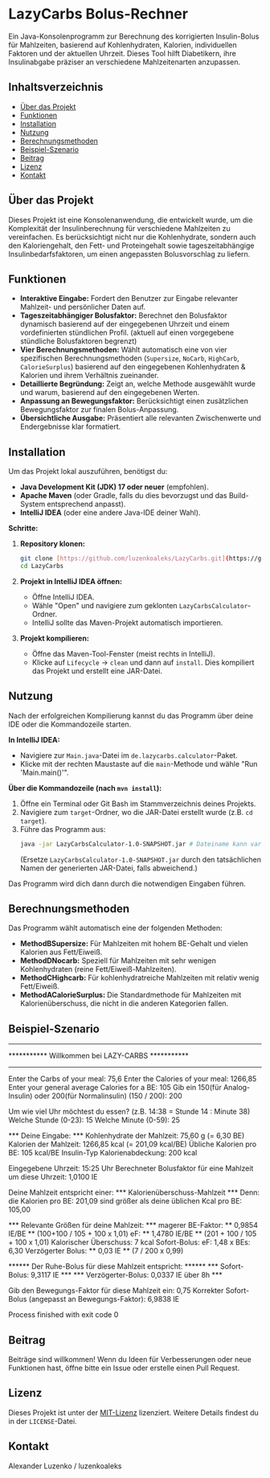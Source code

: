 
# LazyCarbs Bolus-Rechner



Ein Java-Konsolenprogramm zur Berechnung des korrigierten Insulin-Bolus für Mahlzeiten, 
basierend auf Kohlenhydraten, Kalorien, individuellen Faktoren und der aktuellen Uhrzeit. 
Dieses Tool hilft Diabetikern, ihre Insulinabgabe präziser an verschiedene Mahlzeitenarten anzupassen.

## Inhaltsverzeichnis

- [Über das Projekt](#über-das-projekt)
- [Funktionen](#funktionen)
- [Installation](#installation)
- [Nutzung](#nutzung)
- [Berechnungsmethoden](#berechnungsmethoden)
- [Beispiel-Szenario](#beispiel-szenario)
- [Beitrag](#beitrag)
- [Lizenz](#lizenz)
- [Kontakt](#kontakt)

## Über das Projekt

Dieses Projekt ist eine Konsolenanwendung, die entwickelt wurde, um die Komplexität der Insulinberechnung für verschiedene Mahlzeiten zu vereinfachen. 
Es berücksichtigt nicht nur die Kohlenhydrate, sondern auch den Kaloriengehalt, den Fett- und Proteingehalt sowie tageszeitabhängige Insulinbedarfsfaktoren, 
um einen angepassten Bolusvorschlag zu liefern.

## Funktionen

* **Interaktive Eingabe:** Fordert den Benutzer zur Eingabe relevanter Mahlzeit- und persönlicher Daten auf.
* **Tageszeitabhängiger Bolusfaktor:** Berechnet den Bolusfaktor dynamisch basierend auf der eingegebenen Uhrzeit und einem vordefinierten stündlichen Profil. (aktuell auf einen vorgegebene stündliche Bolusfaktoren begrenzt)
* **Vier Berechnungsmethoden:** Wählt automatisch eine von vier spezifischen Berechnungsmethoden (`Supersize`, `NoCarb`, `HighCarb`, `CalorieSurplus`) basierend auf den eingegebenen Kohlenhydraten & Kalorien und ihrem Verhältnis zueinander.
* **Detaillierte Begründung:** Zeigt an, welche Methode ausgewählt wurde und warum, basierend auf den eingegebenen Werten.
* **Anpassung an Bewegungsfaktor:** Berücksichtigt einen zusätzlichen Bewegungsfaktor zur finalen Bolus-Anpassung.
* **Übersichtliche Ausgabe:** Präsentiert alle relevanten Zwischenwerte und Endergebnisse klar formatiert.

## Installation

Um das Projekt lokal auszuführen, benötigst du:

* **Java Development Kit (JDK) 17 oder neuer** (empfohlen).
* **Apache Maven** (oder Gradle, falls du dies bevorzugst und das Build-System entsprechend anpasst).
* **IntelliJ IDEA** (oder eine andere Java-IDE deiner Wahl).

**Schritte:**

1.  **Repository klonen:**
    ```bash
    git clone [https://github.com/luzenkoaleks/LazyCarbs.git](https://github.com/luzenkoaleks/LazyCarbs.git)
    cd LazyCarbs
    ```
2.  **Projekt in IntelliJ IDEA öffnen:**
    * Öffne IntelliJ IDEA.
    * Wähle "Open" und navigiere zum geklonten `LazyCarbsCalculator`-Ordner.
    * IntelliJ sollte das Maven-Projekt automatisch importieren.

3.  **Projekt kompilieren:**
    * Öffne das Maven-Tool-Fenster (meist rechts in IntelliJ).
    * Klicke auf `Lifecycle` -> `clean` und dann auf `install`. Dies kompiliert das Projekt und erstellt eine JAR-Datei.

## Nutzung

Nach der erfolgreichen Kompilierung kannst du das Programm über deine IDE oder die Kommandozeile starten.

**In IntelliJ IDEA:**
* Navigiere zur `Main.java`-Datei im `de.lazycarbs.calculator`-Paket.
* Klicke mit der rechten Maustaste auf die `main`-Methode und wähle "Run 'Main.main()'".

**Über die Kommandozeile (nach `mvn install`):**
1.  Öffne ein Terminal oder Git Bash im Stammverzeichnis deines Projekts.
2.  Navigiere zum `target`-Ordner, wo die JAR-Datei erstellt wurde (z.B. `cd target`).
3.  Führe das Programm aus:
    ```bash
    java -jar LazyCarbsCalculator-1.0-SNAPSHOT.jar # Dateiname kann variieren
    ```
    (Ersetze `LazyCarbsCalculator-1.0-SNAPSHOT.jar` durch den tatsächlichen Namen der generierten JAR-Datei, falls abweichend.)

Das Programm wird dich dann durch die notwendigen Eingaben führen.

## Berechnungsmethoden

Das Programm wählt automatisch eine der folgenden Methoden:

* **MethodBSupersize:** Für Mahlzeiten mit hohem BE-Gehalt und vielen Kalorien aus Fett/Eiweiß.
* **MethodDNocarb:** Speziell für Mahlzeiten mit sehr wenigen Kohlenhydraten (reine Fett/Eiweiß-Mahlzeiten).
* **MethodCHighcarb:** Für kohlenhydratreiche Mahlzeiten mit relativ wenig Fett/Eiweiß.
* **MethodACalorieSurplus:** Die Standardmethode für Mahlzeiten mit Kalorienüberschuss, die nicht in die anderen Kategorien fallen.

## Beispiel-Szenario

*************************************************
*********** Willkommen bei LAZY-CARBS ***********
*************************************************

Enter the Carbs of your meal: 75,6
Enter the Calories of your meal: 1266,85
Enter your general average Calories for a BE: 105
Gib ein 150(für Analog-Insulin) oder 200(für Normalinsulin) (150 / 200): 200

Um wie viel Uhr möchtest du essen? (z.B. 14:38 = Stunde 14 : Minute 38)
Welche Stunde (0-23): 15
Welche Minute (0-59): 25

*** Deine Eingabe: ***
Kohlenhydrate der Mahlzeit: 75,60 g (= 6,30 BE)
Kalorien der Mahlzeit: 1266,85 kcal (= 201,09 kcal/BE)
Übliche Kalorien pro BE: 105 kcal/BE
Insulin-Typ Kalorienabdeckung: 200 kcal

Eingegebene Uhrzeit: 15:25 Uhr
Berechneter Bolusfaktor für eine Mahlzeit um diese Uhrzeit:  1,0100 IE

Deine Mahlzeit entspricht einer:
*** Kalorienüberschuss-Mahlzeit ***
Denn: die Kalorien pro BE: 201,09 sind größer als deine üblichen Kcal pro BE: 105,00

*** Relevante Größen für deine Mahlzeit: ***
magerer BE-Faktor: ** 0,9854 IE/BE ** (100+100 / 105 + 100 x 1,01)
eF: ** 1,4780 IE/BE ** (201 + 100 / 105 + 100 x 1,01)
Kalorischer Überschuss: 7 kcal
Sofort-Bolus: eF: 1,48 x BEs: 6,30
Verzögerter Bolus: ** 0,03 IE **  (7 / 200 x 0,99)

****** Der Ruhe-Bolus für diese Mahlzeit entspricht: ******
*** Sofort-Bolus: 9,3117 IE ***
*** Verzögerter-Bolus: 0,0337 IE über 8h ***

Gib den Bewegungs-Faktor für diese Mahlzeit ein: 0,75
Korrekter Sofort-Bolus (angepasst an Bewegungs-Faktor):  6,9838 IE

Process finished with exit code 0

## Beitrag

Beiträge sind willkommen! Wenn du Ideen für Verbesserungen oder neue Funktionen hast, öffne bitte ein Issue oder erstelle einen Pull Request.

## Lizenz

Dieses Projekt ist unter der [MIT-Lizenz](LICENSE) lizenziert. Weitere Details findest du in der `LICENSE`-Datei.

## Kontakt

Alexander Luzenko / luzenkoaleks 

